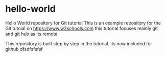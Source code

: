 # hello-world
Hello World repository for Git tutorial
This is an example repository for the Git tutoial on https://www.w3schools.com
this tutorial focuses mainly git and git hub as its remote

This repository is built step by step in the tutorial. 
its now included for github
dfsdfsfsfsf
